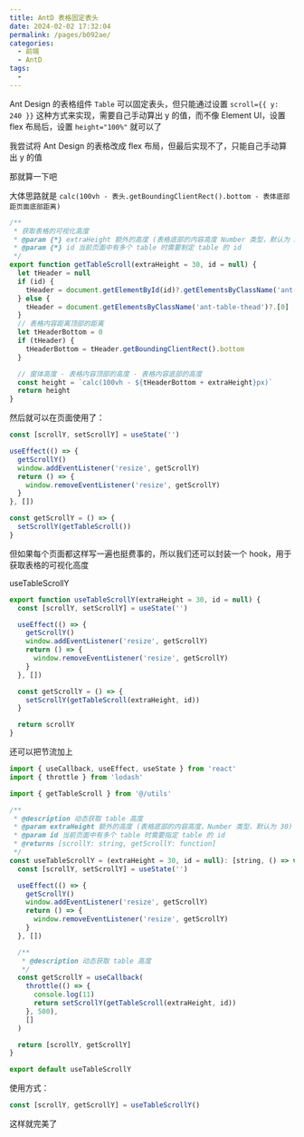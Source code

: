 ```yaml
---
title: AntD 表格固定表头
date: 2024-02-02 17:32:04
permalink: /pages/b092ae/
categories:
  - 前端
  - AntD
tags:
  -
---
```


Ant Design 的表格组件 `Table` 可以固定表头，但只能通过设置 `scroll={{ y: 240 }}` 这种方式来实现，需要自己手动算出 y 的值，而不像 Element UI，设置 flex 布局后，设置 `height="100%"` 就可以了

我尝试将 Ant Design 的表格改成 flex 布局，但最后实现不了，只能自己手动算出 y 的值

那就算一下吧

大体思路就是 `calc(100vh - 表头.getBoundingClientRect().bottom - 表体底部距页面底部距离)`

```js
/**
 * 获取表格的可视化高度
 * @param {*} extraHeight 额外的高度 (表格底部的内容高度 Number 类型，默认为 30)
 * @param {*} id 当前页面中有多个 table 时需要制定 table 的 id
 */
export function getTableScroll(extraHeight = 30, id = null) {
  let tHeader = null
  if (id) {
    tHeader = document.getElementById(id)?.getElementsByClassName('ant-table-thead')?.[0]
  } else {
    tHeader = document.getElementsByClassName('ant-table-thead')?.[0]
  }
  // 表格内容距离顶部的距离
  let tHeaderBottom = 0
  if (tHeader) {
    tHeaderBottom = tHeader.getBoundingClientRect().bottom
  }

  // 窗体高度 - 表格内容顶部的高度 - 表格内容底部的高度
  const height = `calc(100vh - ${tHeaderBottom + extraHeight}px)`
  return height
}
```

然后就可以在页面使用了：

```js
const [scrollY, setScrollY] = useState('')

useEffect(() => {
  getScrollY()
  window.addEventListener('resize', getScrollY)
  return () => {
    window.removeEventListener('resize', getScrollY)
  }
}, [])

const getScrollY = () => {
  setScrollY(getTableScroll())
}
```

但如果每个页面都这样写一遍也挺费事的，所以我们还可以封装一个 hook，用于获取表格的可视化高度

useTableScrollY

```js
export function useTableScrollY(extraHeight = 30, id = null) {
  const [scrollY, setScrollY] = useState('')

  useEffect(() => {
    getScrollY()
    window.addEventListener('resize', getScrollY)
    return () => {
      window.removeEventListener('resize', getScrollY)
    }
  }, [])

  const getScrollY = () => {
    setScrollY(getTableScroll(extraHeight, id))
  }

  return scrollY
}
```

还可以把节流加上

```js
import { useCallback, useEffect, useState } from 'react'
import { throttle } from 'lodash'

import { getTableScroll } from '@/utils'

/**
 * @description 动态获取 table 高度
 * @param extraHeight 额外的高度 (表格底部的内容高度，Number 类型，默认为 30)
 * @param id 当前页面中有多个 table 时需要指定 table 的 id
 * @returns [scrollY: string, getScrollY: function]
 */
const useTableScrollY = (extraHeight = 30, id = null): [string, () => void] => {
  const [scrollY, setScrollY] = useState('')

  useEffect(() => {
    getScrollY()
    window.addEventListener('resize', getScrollY)
    return () => {
      window.removeEventListener('resize', getScrollY)
    }
  }, [])

  /**
   * @description 动态获取 table 高度
   */
  const getScrollY = useCallback(
    throttle(() => {
      console.log(11)
      return setScrollY(getTableScroll(extraHeight, id))
    }, 500),
    []
  )

  return [scrollY, getScrollY]
}

export default useTableScrollY
```

使用方式：

```js
const [scrollY, getScrollY] = useTableScrollY()
```

这样就完美了
